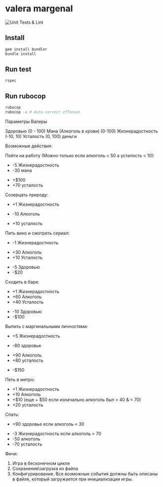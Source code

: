 # valera margenal

![Unit Tests & Lint](https://github.com/dbobrovreal/valera/workflows/Unit%20Tests%20&%20Lint/badge.svg)

## Install

```bash
gem install bundler
bundle install
```

## Run test

```bash
rspec
```

## Run rubocop

```bash
rubocop
rubocop -a # Auto-correct offenses
```

Параметры Валеры

Здоровью (0 - 100)
Мана (Алкоголь в крови) (0-100)
Жизнерадостность (-10, 10)
Усталость (0, 100)
деньги

Возможные действия:

Пойти на работу (Можно только если алкоголь < 50 а усталость < 10):

- -5 Жизнерадостность
- -30 мана
+ +$100
+ +70 усталость

Созерцать природу:

+ +1 Жизнерадостность
- -10 Алкоголь
+ +10 усталость

Пить вино и смотреть сериал:

- -1 Жизнерадостность
+ +30 Алкоголь
+ +10 Усталость
- -5 Здоровью
- -$20

Сходить в баре:

+ +1 Жизнерадостность
+ +60 Алкоголь
+ +40 Усталость
- -10 Здоровью
- -$100

Выпить с маргинальными личностями:

+ +5 Жизнерадостность
- -80 здоровье
+ +90 Алкоголь
+ +80 усталость
- -$150

Петь в метро:

+ +1 Жизнерадостность
+ +10 Алкоголь
+ +$10 (еще + $50 если изначально алкоголь был > 40 & < 70)
+ +20 усталость

Спать:

+ +90 здоровье если алкоголь < 30
- -3 Жизнерадостность если алкоголь > 70
- -50 алкоголь
- -70 усталость

Фичи:
1. Игра в бесконечном цикле
2. Сохранение\загрузка из файла
3. Конфигурирование. Все возможные события должны быть описаны в файле, который загружается при инициализации игры.


